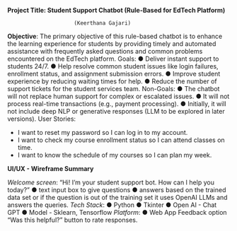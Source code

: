 **Project Title: Student Support Chatbot (Rule-Based for EdTech Platform)**
                         
                         (Keerthana Gajari)



**Objective**:
The primary objective of this rule-based chatbot is to enhance the learning experience for students by providing timely and automated assistance with frequently asked questions and common problems encountered on the EdTech platform.
Goals:
● Deliver instant support to students 24/7.
● Help resolve common student issues like login failures, enrollment status, and
assignment submission errors.
● Improve student experience by reducing waiting times for help.
● Reduce the number of support tickets for the student services team.
Non-Goals:
● The chatbot will not replace human support for complex or escalated issues.
● It will not process real-time transactions (e.g., payment processing).
● Initially, it will not include deep NLP or generative responses (LLM to be explored in
later versions).
User Stories:
- I want to reset my password so I can log in to my account.
- I want to check my course enrollment status so I can attend classes on time.
- I want to know the schedule of my courses so I can plan my week.

**UI/UX - Wireframe Summary**

_Welcome screen_: “Hi! I’m your student support bot. How can I help you today?”
● text input box to give questions
● answers based on the trained data set or if the question is out of the training set it uses
OpenAI LLMs and answers the queries.
_Tech Stack_:
● Python
● Tkinter
● Open AI - Chat GPT
● Model - Sklearn, Tensorflow
_Platform_:
● Web App
Feedback option “Was this helpful?” button to rate responses.
